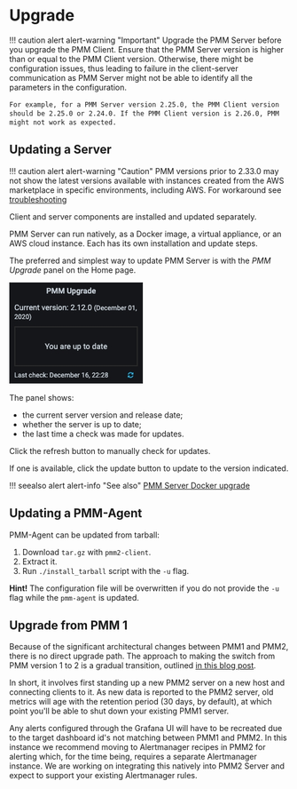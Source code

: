 # Upgrade

!!! caution alert alert-warning "Important"
    Upgrade the PMM Server before you upgrade the PMM Client.
    Ensure that the PMM Server version is higher than or equal to the PMM Client version. Otherwise, there might be configuration issues, thus leading to failure in the client-server communication as PMM Server might not be able to identify all the parameters in the configuration.

    For example, for a PMM Server version 2.25.0, the PMM Client version should be 2.25.0 or 2.24.0. If the PMM Client version is 2.26.0, PMM might not work as expected.



## Updating a Server

!!! caution alert alert-warning "Caution"
    PMM versions prior to 2.33.0 may not show the latest versions available with instances created from the AWS marketplace in specific environments, including AWS. For workaround see [troubleshooting](../how-to/troubleshoot.md#PMM-server-not-showing-latest-versions-available-with-the-instances-created-from-AWS)


Client and server components are installed and updated separately.

PMM Server can run natively, as a Docker image, a virtual appliance, or an AWS cloud instance. Each has its own installation and update steps.

The preferred and simplest way to update PMM Server is with the *PMM Upgrade* panel on the Home page.

![!image](../_images/PMM_Home_Dashboard_Panels_Upgrade.jpg)

The panel shows:

- the current server version and release date;
- whether the server is up to date;
- the last time a check was made for updates.

Click the refresh button to manually check for updates.

If one is available, click the update button to update to the version indicated.

!!! seealso alert alert-info "See also"
    [PMM Server Docker upgrade](../setting-up/server/docker.md#upgrade)

## Updating a PMM-Agent

PMM-Agent can be updated from tarball:

 1. Download `tar.gz` with `pmm2-client`.
 2. Extract it.
 3. Run `./install_tarball` script with the `-u` flag.

**Hint!** The configuration file will be overwritten if you do not provide the `-u` flag while the `pmm-agent` is updated.

## Upgrade from PMM 1

Because of the significant architectural changes between PMM1 and PMM2, there is no direct upgrade path. The approach to making the switch from PMM version 1 to 2 is a gradual transition, outlined [in this blog post](https://www.percona.com/blog/2019/11/27/running-pmm1-and-pmm2-clients-on-the-same-host/).

In short, it involves first standing up a new PMM2 server on a new host and connecting clients to it. As new data is reported to the PMM2 server, old metrics will age with the retention period (30 days, by default), at which point you'll be able to shut down your existing PMM1 server.

Any alerts configured through the Grafana UI will have to be recreated due to the target dashboard id's not matching between PMM1 and PMM2.  In this instance we recommend moving to Alertmanager recipes in PMM2 for alerting which, for the time being, requires a separate Alertmanager instance. We are working on integrating this natively into PMM2 Server and expect to support your existing Alertmanager rules.

